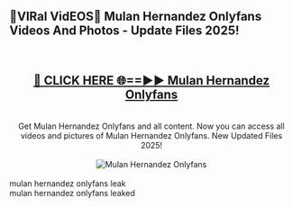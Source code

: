 <h2>🔴VIRal VidEOS🔴 Mulan Hernandez Onlyfans Videos And Photos - Update Files 2025!</h2>
<br>
<div align="center">
<h2><a href="https://virallinks.top/odZfE0" rel="nofollow">🔴 CLICK HERE 🌐==►► Mulan Hernandez Onlyfans</a></h2>
<br>
Get Mulan Hernandez Onlyfans and all content. Now you can access all videos and pictures of Mulan Hernandez Onlyfans. New Updated Files 2025!
<br>
<br>
<a href="https://virallinks.top/odZfE0" rel="nofollow" data-target="animated-image.originalLink"><img src="https://i.imgur.com/dJHk4Zq.gif)" alt="Mulan Hernandez Onlyfans" style="max-width: 100%; display: inline-block;" data-target="animated-image.originalImage"></a>
</div>
<br>
mulan hernandez onlyfans leak<br>
mulan hernandez onlyfans leaked